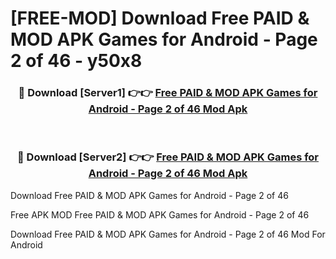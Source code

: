 # [FREE-MOD] Download Free PAID & MOD APK Games for Android - Page 2 of 46 - y50x8


<div align="center">
<h3>🔴 Download [Server1] 👉👉 <a href="https://apk-comot.site?title=Free_PAID_&_MOD_APK_Games_for_Android_-_Page_2_of_46">Free PAID & MOD APK Games for Android - Page 2 of 46 Mod Apk</a></h3><br>

<h3>🔴 Download [Server2] 👉👉 <a href="https://apk-comot.site?title=Free_PAID_&_MOD_APK_Games_for_Android_-_Page_2_of_46">Free PAID & MOD APK Games for Android - Page 2 of 46 Mod Apk</a></h3>
</div>



Download Free PAID & MOD APK Games for Android - Page 2 of 46 

Free APK MOD Free PAID & MOD APK Games for Android - Page 2 of 46 

Download Free PAID & MOD APK Games for Android - Page 2 of 46 Mod For Android
